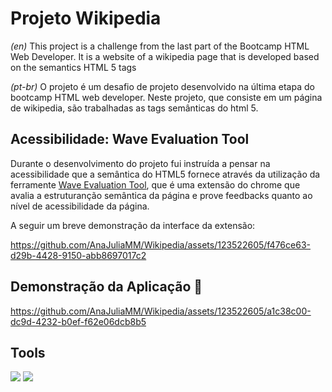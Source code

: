 # Projeto Wikipedia
*(en)*
This project is a challenge from the last part of the Bootcamp HTML Web Developer. It is a website of a wikipedia page that is developed based on the semantics HTML 5 tags

*(pt-br)*
O projeto é um desafio de projeto desenvolvido na última etapa do bootcamp HTML web developer. Neste projeto, que consiste em um página de wikipedia, são trabalhadas as tags semânticas do html 5. 

## Acessibilidade: Wave Evaluation Tool
Durante o desenvolvimento do projeto fui instruída a pensar na acessibilidade que a semântica do HTML5 fornece através da utilização da ferramente <a href='https://wave.webaim.org/'>Wave Evaluation Tool</a>, que é uma extensão do chrome que avalia a estruturanção semântica da página e prove feedbacks quanto ao nível de acessibilidade da página. 

A seguir um breve demonstração da interface da extensão:

https://github.com/AnaJuliaMM/Wikipedia/assets/123522605/f476ce63-d29b-4428-9150-abb8697017c2


## Demonstração da Aplicação 📸


https://github.com/AnaJuliaMM/Wikipedia/assets/123522605/a1c38c00-dc9d-4232-b0ef-f62e06dcb8b5



## Tools
<a><img src="https://img.shields.io/badge/CSS3-1572B6?style=for-the-badge&logo=css3&logoColor=white" target="_blank"></a>
<a><img src="https://img.shields.io/badge/HTML5-E34F26?style=for-the-badge&logo=html5&logoColor=white" target="_blank"></a>
